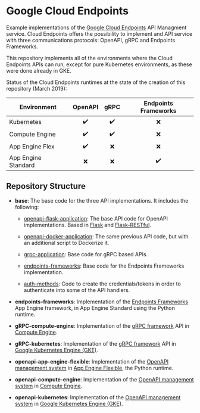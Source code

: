 # Google Cloud Endpoints #

Example implementations of the [Google Cloud Endpoints](https://cloud.google.com/endpoints/) API Managment service. 
Cloud Endpoints offers the possibility to implement and API service with three communications protocols: OpenAPI, gRPC and Endpoints Frameworks.

This repository implements all of the environments where the Cloud Endpoints APIs can run, except for pure Kubernetes environments, as these were done already in GKE.

Status of the Cloud Endpoints runtimes at the state of the creation of this repository (March 2019):


|     Environment      |      OpenAPI       |         gRPC          | Endpoints Frameworks |
| ---------------------|:------------------:|:---------------------:|:--------------------:|
|  Kubernetes          | :heavy_check_mark: |   :heavy_check_mark:  |  :x:                 |
|  Compute Engine      | :heavy_check_mark: |   :heavy_check_mark:  |  :x:                 |
|  App Engine Flex     | :heavy_check_mark: |   :x:                 |  :x:                 |
|  App Engine Standard | :x:                |   :x:                 |  :heavy_check_mark:  |

## Repository Structure ##

* **base**: The base code for the three API implementations. It includes the following:

    * [openapi-flask-application](/base/openapi-flask-application): The base API code for OpenAPI implementations. Based in [Flask](http://flask.pocoo.org/) and  [Flask-RESTful](https://flask-restful.readthedocs.io/en/latest/).
    
    * [openapi-docker-application](/base/openapi-docker-application): The same previous API code, but with an additional script to Dockerize it.
    
    * [grpc-application](/base/grpc-application): Base code for gRPC based APIs.
    
    * [endpoints-frameworks](/base/endpoints-frameworks): Base code for the Endpoints Frameworks implementation.
    
    * [auth-methods](/base/auth-methods): Code to create the credentials/tokens in order to authenticate into some of the API handlers.

* **endpoints-frameworks**: Implementation of the [Endpoints Frameworks](https://cloud.google.com/endpoints/docs/frameworks/about-cloud-endpoints-frameworks) App Engine framework, in App Engine Standard using the Python runtime.

* **gRPC-compute-engine**: Implementation of the [gRPC framework](https://cloud.google.com/endpoints/docs/grpc/about-grpc) API in [Compute Engine](https://cloud.google.com/endpoints/docs/grpc/get-started-compute-engine-docker).

* **gRPC-kubernetes**: Implementation of the [gRPC framework](https://cloud.google.com/endpoints/docs/grpc/about-grpc) API in [ Google Kubernetes Engine (GKE)](https://cloud.google.com/endpoints/docs/grpc/get-started-kubernetes-engine).

* **openapi-app-engine-flexible**: Implementation of the [OpenAPI management system](https://cloud.google.com/endpoints/docs/openapi/) in [App Engine Flexible](https://cloud.google.com/endpoints/docs/openapi/get-started-app-engine), the Python runtime.

* **openapi-compute-engine**: Implementation of the [OpenAPI management system](https://cloud.google.com/endpoints/docs/openapi/) in [Compute Engine](https://cloud.google.com/endpoints/docs/openapi/get-started-compute-engine-docker).

* **openapi-kubernetes**:  Implementation of the [OpenAPI management system](https://cloud.google.com/endpoints/docs/openapi/) in [Google Kubernetes Engine (GKE)](https://cloud.google.com/endpoints/docs/openapi/get-started-kubernetes-engine).



